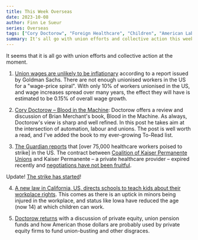 ```yaml
---
title: This Week Overseas
date: 2023-10-08
author: Finn Le Sueur
series: Overseas
tags: ["Cory Doctorow", "Foreign Healthcare", "Children", "American Labour"]
summary: It's all go with union efforts and collective action this week. Blood in the Machine by Brian Merchant, US healthcare workers on strike, US schools to teach kids their labour rights and more.
---
```


It seems that it is all go with union efforts and collective action at the moment.

1. [Union wages are unlikely to be inflationary](https://www.axios.com/2023/10/04/union-wages-pay-hikes-raises-inflation-cost) according to a report issued by Goldman Sachs. There are not enough unionised workers in the US for a "wage-price spiral". With only 10% of workers unionised in the US, and wage increases spread over many years, the effect they will have is estimated to be 0.15% of overall wage growth.

2. [Cory Doctorow – Blood in the Machine](https://pluralistic.net/2023/09/26/enochs-hammer/): Doctorow offers a review and discussion of Brian Merchant's book, Blood in the Machine. As always, Doctorow's view is sharp and well refined. In this post he takes aim at the intersection of automation, labour and unions. The post is well worth a read, and I've added the book to my ever-growing To-Read list.

3. [The Guardian reports](https://www.theguardian.com/us-news/2023/oct/03/kaiser-permanente-healthcare-strike-hospital-union-california-washington-dc) that [over 75,000 healthcare workers poised to strike] in the US. The contract between [Coalition of Kaiser Permanente Unions](https://www.unioncoalition.org/) and Kaiser Permanente – a private healthcare provider – expired recently and [negotiations have not been fruitful](https://www.unioncoalition.org/2023-oct-strike-notice/).

Update! [The strike has started](https://truthout.org/articles/75000-kaiser-permanente-workers-begin-largest-health-care-strike-in-us-history/)! 

4. [A new law in California, US, directs schools to teach kids about their workplace rights](https://contracosta.news/2023/10/02/ortega-announces-new-law-to-prevent-child-labor-exploitation/). This comes as there is an uptick in minors being injured in the workplace, and status like Iowa have reduced the age (now 14) at which children can work.

5. [Doctorow returns](https://pluralistic.net/2023/10/05/mr-gotcha/) with a discussion of private equity, union pension funds and how American those dollars are probably used by private equity firms to fund union-busting and other disgraces.
